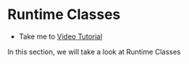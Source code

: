 # Runtime Classes
  - Take me to [Video Tutorial](https://kodekloud.com/courses/1378608/lectures/31704728)

In this section, we will take a look at Runtime Classes

  